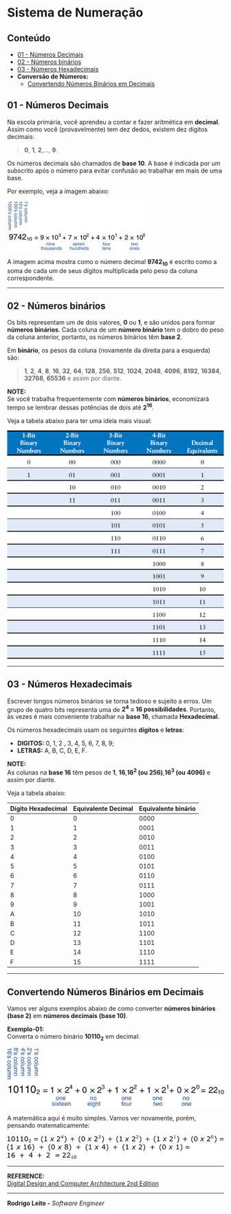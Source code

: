 #  Sistema de Numeração

## Conteúdo

 - [01 - Números Decimais](#01)
 - [02 - Números binários](#02)
 - [03 - Números Hexadecimais](#03)
 - **Conversão de Números:**
   - [Convertendo Números Binários em Decimais](#binary-to-decimal)

<div id="01"></div>

## 01 - Números Decimais

Na escola primária, você aprendeu a contar e fazer aritmética em **decimal**. Assim como você (provavelmente) tem dez dedos, existem dez dígitos decimais:

> **0**, **1**, **2**,…, **9**.

Os números decimais são chamados de **base 10**. A base é indicada por um subscrito após o número para evitar confusão ao trabalhar em mais de uma base.

Por exemplo, veja a imagem abaixo:

![img](images/decimal-01.jpg)  

A imagem acima mostra como o número decimal **9742<sub>10</sub>** é escrito como a soma de cada um de seus dígitos multiplicada pelo peso da coluna correspondente.

---

<div id="02"></div>

## 02 - Números binários

Os bits representam um de dois valores, **0** ou **1**, e são unidos para formar **números binários**. Cada coluna de um **número binário** tem o dobro do peso da coluna anterior, portanto, os números binários têm **base 2**.

Em **binário**, os pesos da coluna (novamente da direita para a esquerda) são:

> **1**, **2**, **4**, **8**, **16**, **32**, **64**, **128**, **256**, **512**, **1024**, **2048**, **4096**, **8192**, **16384**, **32768**, **65536** e assim por diante.

**NOTE:**  
Se você trabalha frequentemente com **números binários**, economizará tempo se lembrar dessas potências de dois até **2<sup>16</sup>**.

Veja a tabela abaixo para ter uma ideia mais visual:

![img](images/binary-01.jpg)  

---

<div id="03"></div>

## 03 - Números Hexadecimais

Escrever longos números binários se torna tedioso e sujeito a erros. Um grupo de quatro bits representa uma de **2<sup>4</sup> = 16 possibilidades**. Portanto, às vezes é mais conveniente trabalhar na **base 16**, chamada **Hexadecimal**.

Os números hexadecimais usam os seguintes **dígitos** e **letras**:

 - **DIGITOS:** 0, 1, 2 , 3, 4, 5, 6, 7, 8, 9;
 - **LETRAS:** A, B, C, D, E, F.

**NOTE:**  
As colunas na **base 16** têm pesos de **1**, **16**,**16<sup>2</sup> (ou 256)**,**16<sup>3</sup> (ou 4096)** e assim por diante.

Veja a tabela abaixo:

|Dígito Hexadecimal|Equivalente Decimal|Equivalente binário|
|------------------|-------------------|-------------------|
|       0          |         0         |        0000       |
|       1          |         1         |        0001       |
|       2          |         2         |        0010       |
|       3          |         3         |        0011       |
|       4          |         4         |        0100       |
|       5          |         5         |        0101       |
|       6          |         6         |        0110       |
|       7          |         7         |        0111       |
|       8          |         8         |        1000       |
|       9          |         9         |        1001       |
|       A          |        10         |        1010       |
|       B          |        11         |        1011       |
|       C          |        12         |        1100       |
|       D          |        13         |        1101       |
|       E          |        14         |        1110       |
|       F          |        15         |        1111       |

---

<div id="binary-to-decimal"></div>

## Convertendo Números Binários em Decimais

Vamos ver alguns exemplos abaixo de como converter **números binários (base 2)** em **números decimais (base 10)**.

**Exemplo-01:**  
Converta o número binário **10110<sub>2</sub>** em decimal:

![img](images/binary-to-decimal-01.jpg)  

A matemática aqui é muito simples. Vamos ver novamente, porém, pensando matematicamente:

![img](images/binary-to-decimal-02.png)  

---

**REFERENCE:**  
[Digital Design and Computer Architecture 2nd Edition](https://www.amazon.com/Digital-Design-Computer-Architecture-Harris/dp/0123944244)

---

**Rodrigo Leite -** *Software Engineer*
